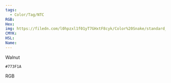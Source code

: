 ```yaml
---
tags:
  - Color/Tag/NTC
RGB:
Hex:
img: https://filedn.com/l0hpzxl1f01yT7GHxtF8cyk/Color%20Snake/standard_csv_to_svg/773F1A.svg
CMYK:
HSL:
Name:
---
```

Walnut
```palette
#773F1A
```
RGB
